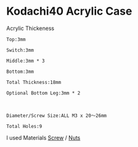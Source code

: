 # Kodachi40 Acrylic Case
Acrylic Thickeness

    Top:3mm

    Switch:3mm

    Middle:3mm * 3

    Bottom:3mm

    Total Thickness:18mm

    Optional Bottom Leg:3mm * 2



    Diameter/Screw Size:ALL M3 x 20～26mm

    Total Holes:9

I used Materials [Screw](https://www.amazon.co.jp/gp/product/B012TAHW9U/) / [Nuts](https://www.amazon.co.jp/gp/product/B00YM3T3C2/) 
